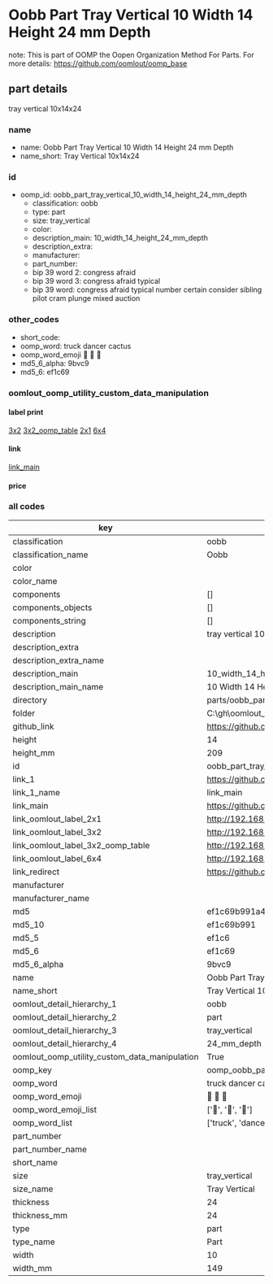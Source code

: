 # Oobb Part Tray Vertical 10 Width 14 Height 24 mm Depth  

note: This is part of OOMP the Oopen Organization Method For Parts. For more details: https://github.com/oomlout/oomp_base

##  part details
  



tray vertical 10x14x24



### name
* name: Oobb Part Tray Vertical 10 Width 14 Height 24 mm Depth
* name_short: Tray Vertical 10x14x24 
### id
* oomp_id: oobb_part_tray_vertical_10_width_14_height_24_mm_depth
  * classification: oobb
  * type: part
  * size: tray_vertical
  * color: 
  * description_main: 10_width_14_height_24_mm_depth
  * description_extra: 
  * manufacturer: 
  * part_number: 
  * bip 39 word 2: congress afraid
  * bip 39 word 3: congress afraid typical
  * bip 39 word: congress afraid typical number certain consider sibling pilot cram plunge mixed auction

### other_codes
* short_code: 
* oomp_word: truck dancer cactus
* oomp_word_emoji :truck: :dancer: :cactus:
* md5_6_alpha: 9bvc9
* md5_6: ef1c69






### oomlout_oomp_utility_custom_data_manipulation
#### label print
[3x2](http://192.168.1.245:1112/?label=oomp%209bvc9)
[3x2_oomp_table](http://192.168.1.108:1112/?label=oomp%209bvc9)
[2x1](http://192.168.1.242:1112/?label=oomp%209bvc9)
[6x4](http://192.168.1.55:1112/?label=oomp%209bvc9)    

#### link

[link_main](https://github.com/oomlout/oomlout_oobb_version_4_generated_parts/tree/main/navigation_oomp/oobb/part/tray_vertical/10_width_14_height_24_mm_depth/part)                              

#### price







### all codes 
| key | value |  
| --- | --- |  
| classification | oobb |  
| classification_name | Oobb |  
| color |  |  
| color_name |  |  
| components | [] |  
| components_objects | [] |  
| components_string | [] |  
| description | tray vertical 10x14x24 |  
| description_extra |  |  
| description_extra_name |  |  
| description_main | 10_width_14_height_24_mm_depth |  
| description_main_name | 10 Width 14 Height 24 mm Depth |  
| directory | parts/oobb_part_tray_vertical_10_width_14_height_24_mm_depth |  
| folder | C:\gh\oomlout_oobb_version_4_generated_parts\parts\oobb_part_tray_vertical_10_width_14_height_24_mm_depth |  
| github_link | https://github.com/oomlout/oomlout_oomp_part_src/tree/main/parts/oobb_part_tray_vertical_10_width_14_height_24_mm_depth |  
| height | 14 |  
| height_mm | 209 |  
| id | oobb_part_tray_vertical_10_width_14_height_24_mm_depth |  
| link_1 | https://github.com/oomlout/oomlout_oobb_version_4_generated_parts/tree/main/navigation_oomp/oobb/part/tray_vertical/10_width_14_height_24_mm_depth/part |  
| link_1_name | link_main |  
| link_main | https://github.com/oomlout/oomlout_oobb_version_4_generated_parts/tree/main/navigation_oomp/oobb/part/tray_vertical/10_width_14_height_24_mm_depth/part |  
| link_oomlout_label_2x1 | http://192.168.1.242:1112/?label=oomp%209bvc9 |  
| link_oomlout_label_3x2 | http://192.168.1.245:1112/?label=oomp%209bvc9 |  
| link_oomlout_label_3x2_oomp_table | http://192.168.1.108:1112/?label=oomp%209bvc9 |  
| link_oomlout_label_6x4 | http://192.168.1.55:1112/?label=oomp%209bvc9 |  
| link_redirect | https://github.com/oomlout/oomlout_oobb_version_4_generated_parts/tree/main/parts/oobb_tray_vertical_10_14_24 |  
| manufacturer |  |  
| manufacturer_name |  |  
| md5 | ef1c69b991a4f8f4bd12d977d7c12178 |  
| md5_10 | ef1c69b991 |  
| md5_5 | ef1c6 |  
| md5_6 | ef1c69 |  
| md5_6_alpha | 9bvc9 |  
| name | Oobb Part Tray Vertical 10 Width 14 Height 24 mm Depth |  
| name_short | Tray Vertical 10x14x24  |  
| oomlout_detail_hierarchy_1 | oobb |  
| oomlout_detail_hierarchy_2 | part |  
| oomlout_detail_hierarchy_3 | tray_vertical |  
| oomlout_detail_hierarchy_4 | 24_mm_depth |  
| oomlout_oomp_utility_custom_data_manipulation | True |  
| oomp_key | oomp_oobb_part_tray_vertical_10_width_14_height_24_mm_depth |  
| oomp_word | truck dancer cactus |  
| oomp_word_emoji | :truck: :dancer: :cactus: |  
| oomp_word_emoji_list | [':truck:', ':dancer:', ':cactus:'] |  
| oomp_word_list | ['truck', 'dancer', 'cactus'] |  
| part_number |  |  
| part_number_name |  |  
| short_name |  |  
| size | tray_vertical |  
| size_name | Tray Vertical |  
| thickness | 24 |  
| thickness_mm | 24 |  
| type | part |  
| type_name | Part |  
| width | 10 |  
| width_mm | 149 |  
